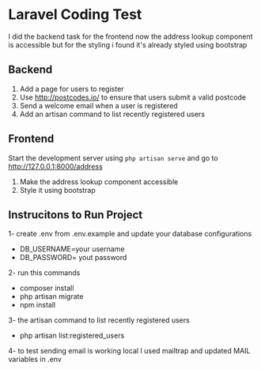 # Laravel Coding Test

I did the backend task
for the frontend now the address lookup component is accessible
but for the styling i found it's already styled using bootstrap

## Backend

1. Add a page for users to register
2. Use http://postcodes.io/ to ensure that users submit a valid postcode
3. Send a welcome email when a user is registered
4. Add an artisan command to list recently registered users

## Frontend

Start the development server using `php artisan serve` and go to http://127.0.0.1:8000/address

1. Make the address lookup component accessible
2. Style it using bootstrap


## Instrucitons to Run Project

1- create .env from .env.example and update your database configurations
- DB_USERNAME=your username
- DB_PASSWORD= yout password

2- run this commands 
- composer install
- php artisan migrate
- npm install

3- the artisan command to list recently registered users 
- php artisan list:registered_users

4- to test sending email is working local I used mailtrap
and updated MAIL variables in .env




